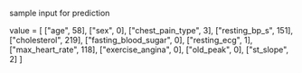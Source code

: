 sample input for prediction

value = [
    ["age", 58],
    ["sex", 0],
    ["chest_pain_type", 3],
    ["resting_bp_s", 151],
    ["cholesterol", 219],
    ["fasting_blood_sugar", 0],
    ["resting_ecg", 1],
    ["max_heart_rate", 118],
    ["exercise_angina", 0],
    ["old_peak", 0],
    ["st_slope", 2]
]